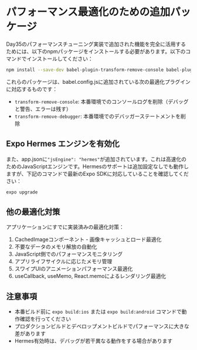 # パフォーマンス最適化のための追加パッケージ

Day35のパフォーマンスチューニング実装で追加された機能を完全に活用するためには、以下のnpmパッケージをインストールする必要があります。以下のコマンドでインストールしてください：

```bash
npm install --save-dev babel-plugin-transform-remove-console babel-plugin-transform-remove-debugger
```

これらのパッケージは、babel.config.jsに追加されている次の最適化プラグインに対応するものです：
- `transform-remove-console`: 本番環境でのコンソールログを削除（デバッグと警告、エラーは残す）
- `transform-remove-debugger`: 本番環境でのデバッガーステートメントを削除

## Expo Hermes エンジンを有効化

また、app.jsonに`"jsEngine": "hermes"`が追加されています。これは高速化のためのJavaScriptエンジンです。Hermesのサポートは追加設定なしでも動作しますが、下記のコマンドで最新のExpo SDKに対応していることを確認してください：

```bash
expo upgrade
```

## 他の最適化対策

アプリケーションにすでに実装済みの最適化対策：

1. CachedImageコンポーネント - 画像キャッシュとロード最適化
2. 不要なデータのメモリ解放の自動化
3. JavaScript側でのパフォーマンスモニタリング
4. アプリライフサイクルに応じたメモリ管理
5. スワイプUIのアニメーションパフォーマンス最適化
6. useCallback, useMemo, React.memoによるレンダリング最適化

## 注意事項

- 本番ビルド前に `expo build:ios` または `expo build:android` コマンドで動作確認を行ってください
- プロダクションビルドとデベロップメントビルドでパフォーマンスに大きな差があります
- Hermes有効時は、デバッグが若干異なる動作をする場合があります

